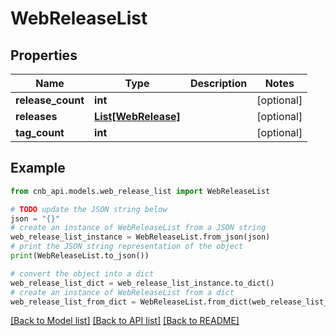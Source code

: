 # WebReleaseList


## Properties

Name | Type | Description | Notes
------------ | ------------- | ------------- | -------------
**release_count** | **int** |  | [optional] 
**releases** | [**List[WebRelease]**](WebRelease.md) |  | [optional] 
**tag_count** | **int** |  | [optional] 

## Example

```python
from cnb_api.models.web_release_list import WebReleaseList

# TODO update the JSON string below
json = "{}"
# create an instance of WebReleaseList from a JSON string
web_release_list_instance = WebReleaseList.from_json(json)
# print the JSON string representation of the object
print(WebReleaseList.to_json())

# convert the object into a dict
web_release_list_dict = web_release_list_instance.to_dict()
# create an instance of WebReleaseList from a dict
web_release_list_from_dict = WebReleaseList.from_dict(web_release_list_dict)
```
[[Back to Model list]](../README.md#documentation-for-models) [[Back to API list]](../README.md#documentation-for-api-endpoints) [[Back to README]](../README.md)


